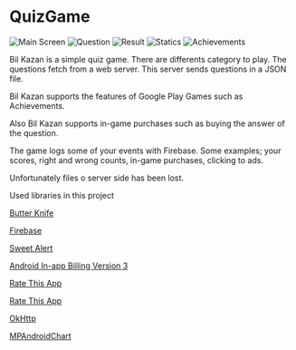 # QuizGame

![Main Screen](https://i.ibb.co/qnbVT2F/main.png)
![Question](https://i.ibb.co/Nn682yn/photo.png)
![Result](https://i.ibb.co/wLPV3Zx/answer.png)
![Statics](https://i.ibb.co/smfgXbN/category.png)
![Achievements](https://i.ibb.co/k9V3kGt/achievements.png)

Bil Kazan is a simple quiz game. There are differents category to play. The questions fetch from a web server. This server sends questions in a JSON file.

Bil Kazan supports the features of Google Play Games such as Achievements.

Also Bil Kazan supports in-game purchases such as buying the answer of the question.

The game logs some of your events with Firebase. Some examples; your scores, right and wrong counts, in-game purchases, clicking to ads.

Unfortunately files o server side has been lost.

Used libraries in this project

[Butter Knife](http://jakewharton.github.io/butterknife/)

[Firebase](https://firebase.google.com/)

[Sweet Alert](https://github.com/pedant/sweet-alert-dialog/)

[Android In-app Billing Version 3](https://github.com/anjlab/android-inapp-billing-v3)

[Rate This App](https://github.com/kobakei/Android-RateThisApp/)

[Rate This App](https://square.github.io/okhttp/)

[OkHttp](https://github.com/kobakei/Android-RateThisApp/)

[MPAndroidChart](https://github.com/PhilJay/MPAndroidChart/)




